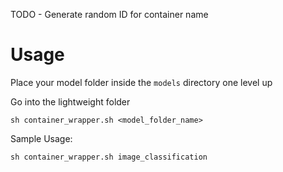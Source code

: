 TODO - Generate random ID for container name

# Usage 

Place your model folder inside the ```models``` directory one level up

Go into the lightweight folder

```
sh container_wrapper.sh <model_folder_name>
```

Sample Usage: 
```
sh container_wrapper.sh image_classification
```
